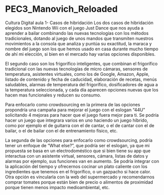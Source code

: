 # PEC3_Manovich_Reloaded
Cultura Digital aula 1- Casos de hibridación
Los dos casos de hibridación elegidos son Nintendo Wii con el juego Just Dance que nos ayuda a aprender a bailar combinando las nuevas tecnologías con los métodos tradicionales, dotando al juego de unos mandos que transmiten nuestros movimientos a la consola que analiza y puntúa su exactitud, la maraca y nombre del juego son los que hemos usado en casa durante mucho tiempo de ahí mi elección, si bien en el mercado hay varias opciones disponibles.

El segundo caso son los frigorífico inteligentes, que combinan el frigorífico tradicional con las nuevas tecnologías de micro cámaras, sensores de temperatura, asistentes virtuales, como los de Google, Amazon, Apple, listado de contenido y fecha de caducidad, elaboración de recetas, menús saludables, alarmas de temperatura del frigorífico, dosificadores de agua a la temperatura seleccionada, y cada día aparecen opciones nuevas que los hacen mas funcionales y reducen su consumo.


Para enfocarlo como crowdsourcing en la primera de las opciones propondría una campaña para mejorar el juego con el eslogan “44U” solicitando 4 mejoras para hacer que el juego fuera mejor para ti. Se podría hacer un juego que integrara varios en uno haciendo un juego híbrido, como por ejemplo el de guitarra con el de cantar, o el de cantar con el de bailar, o el de bailar con el de entrenamiento físico, etc.

La segunda de las opciones para enfocarlo como crowdsourcing, podría tener un enfoque de “What else?”, que podría ser el eslogan, ya que mi propuesta se basa en un electrodoméstico que si bien tiene su app que interactua con un asistente virtual, sensores, cámara, listas de datos y alarmas por ejemplo, sus funciones van en aumento. Se podría integrar con la aplicación del tiempo y ofrecernos cocinar un plato caliente con los ingredientes que tenemos en el frigorífico, o un gazpacho si hace calor. Otra opción es vincularla con la web del supermercado y recomendarnos comprar tomates porque están bien de precio o alimentos de proximidad porque tienen menos impacto medioambiental, etc.

